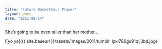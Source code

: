 ```yaml
---
title: "Future Basketball Player"
layout: post
date: "2011-08-14"
---
```


She’s going to be even taller than her mother…

![yo yo]({{ site.baseurl }}/assets/images/2011/tumblr_lpxl786gu91qlj3bd.jpg)
